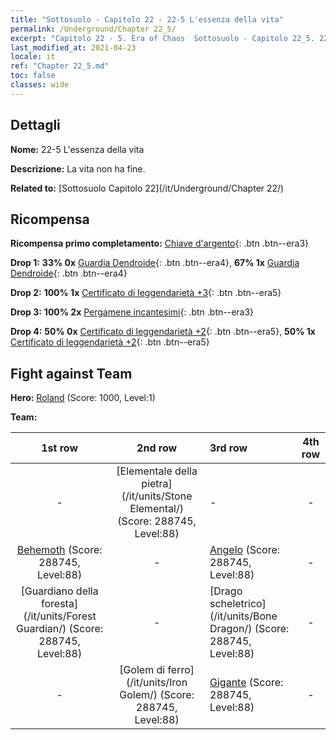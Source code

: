 ```yaml
---
title: "Sottosuolo - Capitolo 22 - 22-5 L'essenza della vita"
permalink: /Underground/Chapter 22_5/
excerpt: "Capitolo 22 - 5. Era of Chaos  Sottosuolo - Capitolo 22_5. 22-5 L'essenza della vita"
last_modified_at: 2021-04-23
locale: it
ref: "Chapter 22_5.md"
toc: false
classes: wide
---
```


## Dettagli

 **Nome:** 22-5 L'essenza della vita

 **Descrizione:** La vita non ha fine.

 **Related to:** [Sottosuolo Capitolo 22](/it/Underground/Chapter 22/)

## Ricompensa

 **Ricompensa primo completamento:** [Chiave d'argento](/ItemsIT/con_693/){: .btn .btn--era3}

 **Drop 1:** **33% 0x** [Guardia Dendroide](/ItemsIT/unt_203/){: .btn .btn--era4}, **67% 1x** [Guardia Dendroide](/ItemsIT/unt_203/){: .btn .btn--era4}

 **Drop 2:** **100% 1x** [Certificato di leggendarietà +3](/ItemsIT/mat_88/){: .btn .btn--era5}

 **Drop 3:** **100% 2x** [Pergamene incantesimi](/ItemsIT/con_694/){: .btn .btn--era3}

 **Drop 4:** **50% 0x** [Certificato di leggendarietà +2](/ItemsIT/mat_81/){: .btn .btn--era5}, **50% 1x** [Certificato di leggendarietà +2](/ItemsIT/mat_81/){: .btn .btn--era5}


## Fight against Team
 **Hero:** [Roland](/it/heroes/Roland/) (Score: 1000, Level:1)

 **Team:**


  | 1st row | 2nd row | 3rd row | 4th row |
  |:----:|:----:|:----|:----:|
  | - | [Elementale della pietra](/it/units/Stone Elemental/) (Score: 288745, Level:88)  | - | - |
  | [Behemoth](/it/units/Behemoth/) (Score: 288745, Level:88)  | - | [Angelo](/it/units/Angel/) (Score: 288745, Level:88)  | - |
  | [Guardiano della foresta](/it/units/Forest Guardian/) (Score: 288745, Level:88)  | - | [Drago scheletrico](/it/units/Bone Dragon/) (Score: 288745, Level:88)  | - |
  | - | [Golem di ferro](/it/units/Iron Golem/) (Score: 288745, Level:88)  | [Gigante](/it/units/Giant/) (Score: 288745, Level:88)  | - |



